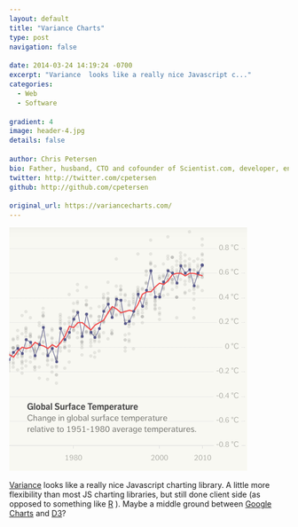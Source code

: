 ```yaml
---
layout: default
title: "Variance Charts"
type: post
navigation: false

date: 2014-03-24 14:19:24 -0700
excerpt: "Variance  looks like a really nice Javascript c..."
categories:
  - Web
  - Software

gradient: 4
image: header-4.jpg
details: false

author: Chris Petersen
bio: Father, husband, CTO and cofounder of Scientist.com, developer, entrepreneur and technologist.
twitter: http://twitter.com/cpetersen
github: http://github.com/cpetersen

original_url: https://variancecharts.com/
---
```



  ![7f389de294e1096ee9414045e4264c4d.png](/assets/import/7f389de294e1096ee9414045e4264c4d.png)  

  [Variance](https://variancecharts.com)  looks like a really nice Javascript charting library. A little more flexibility than most JS charting libraries, but still done client side (as opposed to something like  [R](http://www.r-project.org) ). Maybe a middle ground between  [Google Charts](https://developers.google.com/chart/)  and  [D3](http://d3js.org)?
